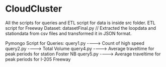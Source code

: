 # CloudCluster
All the scripts for queries and ETL script for data is inside src folder.
ETL script for Freeway Dataset:
    datasetFinal.py // Extracted the loopdata and stationdata from csv files and transformed it in JSON format.
    
Pymongo Script for Queries:
    query1.py  ----> Count of high speed
    query2.py  ----> Total Volume
    query4.py  ---->  Average traveltime for peak periods for station Foster NB
    query5.py  ---->  Average traveltime for peak periods for I-205 Freeway 
